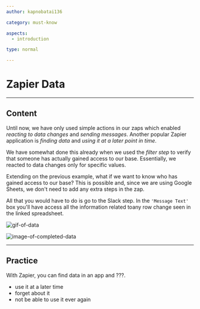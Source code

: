 ```yaml
---
author: kapnobatai136

category: must-know

aspects:
  - introduction

type: normal

---
```


# Zapier Data

---
## Content

Until now, we have only used simple actions in our zaps which enabled _reacting to data changes_ and _sending messages_. Another popular Zapier application is _finding data_ and _using it at a later point in time_.

We have somewhat done this already when we used the _filter step_ to verify that someone has actually gained access to our base. Essentially, we reacted to data changes only for specific values.

Extending on the previous example, what if we want to know who has gained access to our base? This is possible and, since we are using Google Sheets, we don't need to add any extra steps in the zap.

All that you would have to do is go to the Slack step. In the `'Message Text'` box you'll have access all the information related toany row change seen in the linked spreadsheet.

![gif-of-data](#)

![image-of-completed-data](https://img.enkipro.com/936b5a4e98e90a855f51334425e4fd5f.png)

---
## Practice

With Zapier, you can find data in an app and ???.

* use it at a later time
* forget about it
* not be able to use it ever again
